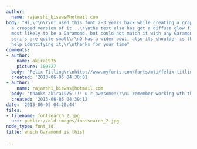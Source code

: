 ```yaml
---
author:
  name: rajarshi_biswas@hotmail.com
body: "Hi,\r\n\r\nI used this font 2-3 years back while creating a graphic art.\r\nuploading
  a cropped version of it...\r\nthe text also has got a diffuse glow filter on it.\r\n\r\nIts
  most likely to be a Garamond, but could not match it with any Garamond I got\r\nthe
  serifs are quite small\r\nD has a wider bowl, also its shoulder is thicker at top\r\n\r\nplz
  help identifying it,\r\nthanks for your time"
comments:
- author:
    name: akira1975
    picture: 109727
  body: "Felix Titling\r\nhttp://www.myfonts.com/fonts/mti/felix-titling/"
  created: '2013-06-05 04:30:01'
- author:
    name: rajarshi_biswas@hotmail.com
  body: "thanks akira1975 !!! u r awesome!\r\ni remember working wth that font :)"
  created: '2013-06-05 04:39:12'
date: '2013-06-05 04:20:44'
files:
- filename: fontsearch_2.jpg
  uri: public://old-images/fontsearch_2.jpg
node_type: font_id
title: which Garamond is this?

---
```

